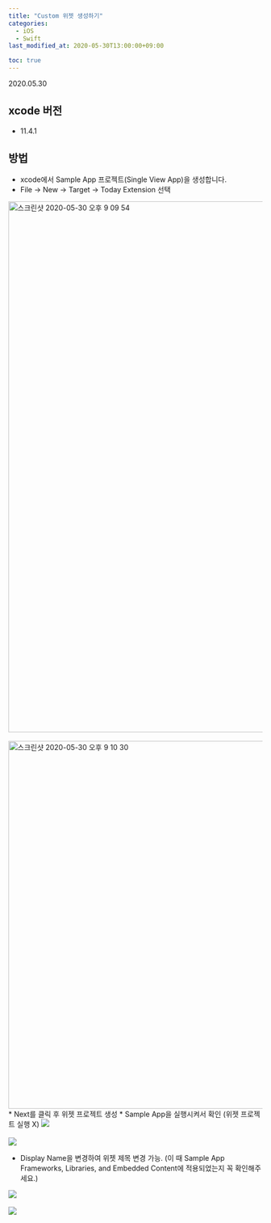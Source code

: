 ```yaml
---
title: "Custom 위젯 생성하기"
categories: 
  - iOS
  - Swift
last_modified_at: 2020-05-30T13:00:00+09:00

toc: true
---
```

2020.05.30

## xcode 버전
* 11.4.1


## 방법
* xcode에서 Sample App 프로젝트(Single View App)을 생성합니다. 
* File -> New -> Target -> Today Extension 선택
<img width="1051" alt="스크린샷 2020-05-30 오후 9 09 54" src="https://user-images.githubusercontent.com/58776221/83327975-e05c8d00-a2ba-11ea-8842-2754fedef870.png">
<br>
<br>
<img width="728" alt="스크린샷 2020-05-30 오후 9 10 30" src="https://user-images.githubusercontent.com/58776221/83327979-e5214100-a2ba-11ea-8bcc-750305d241e9.png">
* Next를 클릭 후 위젯 프로젝트 생성
* Sample App을 실행시켜서 확인 (위젯 프로젝트 실행 X)
<img src="https://user-images.githubusercontent.com/58776221/83327982-e8b4c800-a2ba-11ea-8af8-3e9cf0847df8.png" />
<br>
<br>
<img src="https://user-images.githubusercontent.com/58776221/83327983-ea7e8b80-a2ba-11ea-913d-cde4f5b85c92.png" />

* Display Name을 변경하여 위젯 제목 변경 가능. (이 때 Sample App Frameworks, Libraries, and Embedded Content에 적용되었는지 꼭 확인해주세요.)
<img src="https://user-images.githubusercontent.com/58776221/83328095-9922cc00-a2bb-11ea-9b18-ca45cb2357b5.png" />
<br>
<br>
<img src="https://user-images.githubusercontent.com/58776221/83328244-94124c80-a2bc-11ea-8acf-bbcbbb04f944.png" />
